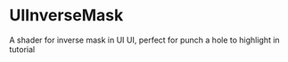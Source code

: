 # UIInverseMask
A shader for inverse mask in UI UI, perfect for punch a hole to highlight in tutorial
